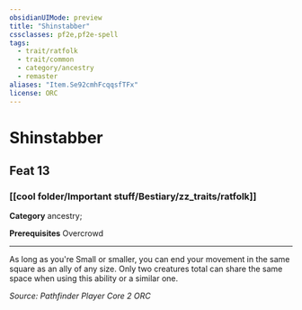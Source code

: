 ```yaml
---
obsidianUIMode: preview
title: "Shinstabber"
cssclasses: pf2e,pf2e-spell
tags:
  - trait/ratfolk
  - trait/common
  - category/ancestry
  - remaster
aliases: "Item.Se92cmhFcqqsfTFx"
license: ORC
---
```

# Shinstabber
## Feat 13
### [[cool folder/Important stuff/Bestiary/zz_traits/ratfolk]]

**Category** ancestry; 



**Prerequisites** Overcrowd
* * *
As long as you're Small or smaller, you can end your movement in the same square as an ally of any size. Only two creatures total can share the same space when using this ability or a similar one.

*Source: Pathfinder Player Core 2*
*ORC*